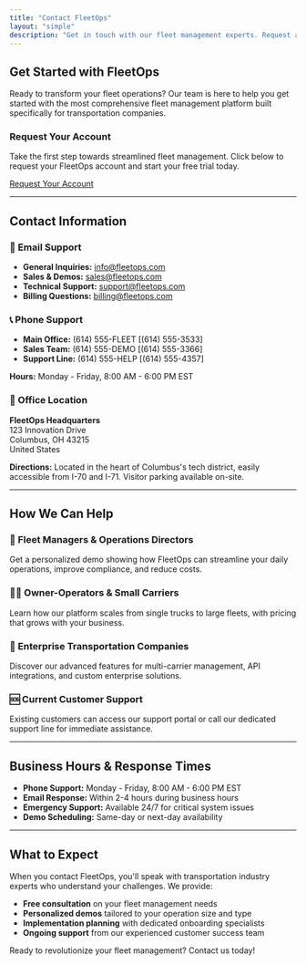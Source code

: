 ```yaml
---
title: "Contact FleetOps"
layout: "simple"
description: "Get in touch with our fleet management experts. Request a demo or ask questions about our platform."
---
```


## Get Started with FleetOps

Ready to transform your fleet operations? Our team is here to help you get started with the most comprehensive fleet management platform built specifically for transportation companies.

### Request Your Account

Take the first step towards streamlined fleet management. Click below to request your FleetOps account and start your free trial today.

<div class="text-center my-8">
    <a href="/get-started" class="inline-block bg-blue-600 hover:bg-blue-700 text-white font-semibold py-4 px-8 rounded-lg text-lg transition-colors duration-200">
        Request Your Account
    </a>
</div>

---

## Contact Information

### 📧 Email Support
- **General Inquiries:** info@fleetops.com
- **Sales & Demos:** sales@fleetops.com
- **Technical Support:** support@fleetops.com
- **Billing Questions:** billing@fleetops.com

### 📞 Phone Support
- **Main Office:** (614) 555-FLEET [(614) 555-3533]
- **Sales Team:** (614) 555-DEMO [(614) 555-3366]
- **Support Line:** (614) 555-HELP [(614) 555-4357]

**Hours:** Monday - Friday, 8:00 AM - 6:00 PM EST

### 🏢 Office Location

**FleetOps Headquarters**  
123 Innovation Drive  
Columbus, OH 43215  
United States

**Directions:** Located in the heart of Columbus's tech district, easily accessible from I-70 and I-71. Visitor parking available on-site.

---

## How We Can Help

### 🚛 Fleet Managers & Operations Directors
Get a personalized demo showing how FleetOps can streamline your daily operations, improve compliance, and reduce costs.

### 👨‍💼 Owner-Operators & Small Carriers
Learn how our platform scales from single trucks to large fleets, with pricing that grows with your business.

### 🏢 Enterprise Transportation Companies
Discover our advanced features for multi-carrier management, API integrations, and custom enterprise solutions.

### 🆘 Current Customer Support
Existing customers can access our support portal or call our dedicated support line for immediate assistance.

---

## Business Hours & Response Times

- **Phone Support:** Monday - Friday, 8:00 AM - 6:00 PM EST
- **Email Response:** Within 2-4 hours during business hours
- **Emergency Support:** Available 24/7 for critical system issues
- **Demo Scheduling:** Same-day or next-day availability

---

## What to Expect

When you contact FleetOps, you'll speak with transportation industry experts who understand your challenges. We provide:

- **Free consultation** on your fleet management needs
- **Personalized demos** tailored to your operation size and type
- **Implementation planning** with dedicated onboarding specialists
- **Ongoing support** from our experienced customer success team

Ready to revolutionize your fleet management? Contact us today!
